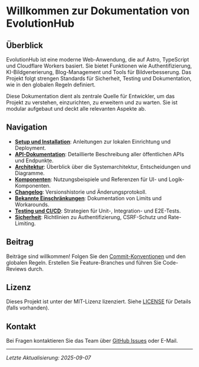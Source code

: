 # Willkommen zur Dokumentation von EvolutionHub

## Überblick

EvolutionHub ist eine moderne Web-Anwendung, die auf Astro, TypeScript und Cloudflare Workers basiert. Sie bietet Funktionen wie Authentifizierung, KI-Bildgenerierung, Blog-Management und Tools für Bildverbesserung. Das Projekt folgt strengen Standards für Sicherheit, Testing und Dokumentation, wie in den globalen Regeln definiert.

Diese Dokumentation dient als zentrale Quelle für Entwickler, um das Projekt zu verstehen, einzurichten, zu erweitern und zu warten. Sie ist modular aufgebaut und deckt alle relevanten Aspekte ab.

## Navigation

- **[Setup und Installation](./setup.md)**: Anleitungen zur lokalen Einrichtung und Deployment.
- **[API-Dokumentation](./api.md)**: Detaillierte Beschreibung aller öffentlichen APIs und Endpunkte.
- **[Architektur](./architecture.md)**: Überblick über die Systemarchitektur, Entscheidungen und Diagramme.
- **[Komponenten](./components.md)**: Nutzungsbeispiele und Referenzen für UI- und Logik-Komponenten.
- **[Changelog](./changelog.md)**: Versionshistorie und Änderungsprotokoll.
- **[Bekannte Einschränkungen](./limitations.md)**: Dokumentation von Limits und Workarounds.
- **[Testing und CI/CD](./testing.md)**: Strategien für Unit-, Integration- und E2E-Tests.
- **[Sicherheit](./security.md)**: Richtlinien zu Authentifizierung, CSRF-Schutz und Rate-Limiting.

## Beitrag

Beiträge sind willkommen! Folgen Sie den [Commit-Konventionen](../CONTRIBUTING.md) und den globalen Regeln. Erstellen Sie Feature-Branches und führen Sie Code-Reviews durch.

## Lizenz

Dieses Projekt ist unter der MIT-Lizenz lizenziert. Siehe [LICENSE](../LICENSE) für Details (falls vorhanden).

## Kontakt

Bei Fragen kontaktieren Sie das Team über [GitHub Issues](https://github.com/your-repo/issues) oder E-Mail.

---

*Letzte Aktualisierung: 2025-09-07*